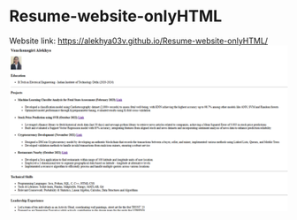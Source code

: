 # Resume-website-onlyHTML
Website link: https://alekhya03v.github.io/Resume-website-onlyHTML/
![Resume](image.png)
